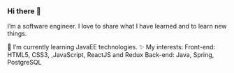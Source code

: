 ### Hi there 👋

I’m a software engineer. I love to share what I have learned and to learn new things.

🌱 I’m currently learning JavaEE technologies.
✨ My interests:
    Front-end: HTML5, CSS3, ,JavaScript, ReactJS and Redux
    Back-end: Java, Spring, PostgreSQL 
